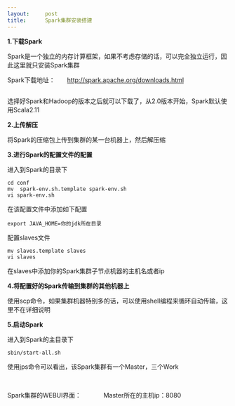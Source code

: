 ```yaml
---
layout:     post
title:      Spark集群安装搭建
---
```

<div id="article_content" class="article_content clearfix csdn-tracking-statistics" data-pid="blog" data-mod="popu_307" data-dsm="post">
								            <link rel="stylesheet" href="https://csdnimg.cn/release/phoenix/template/css/ck_htmledit_views-f76675cdea.css">
						<div class="htmledit_views" id="content_views">
                <p><strong>1.下载Spark</strong></p>

<p>Spark是一个独立的内存计算框架，如果不考虑存储的话，可以完全独立运行，因此这里就只安装Spark集群</p>

<p>Spark下载地址：       <a href="http://spark.apache.org/downloads.html" rel="nofollow">http://spark.apache.org/downloads.html</a></p>

<p><img alt="" class="has" src="https://img-blog.csdn.net/20181008203401965?watermark/2/text/aHR0cHM6Ly9ibG9nLmNzZG4ubmV0L3lzXzIzMDAxNA==/font/5a6L5L2T/fontsize/400/fill/I0JBQkFCMA==/dissolve/70"></p>

<p>选择好Spark和Hadoop的版本之后就可以下载了，从2.0版本开始，Spark默认使用Scala2.11</p>

<p><strong>2.上传解压</strong></p>

<p>将Spark的压缩包上传到集群的某一台机器上，然后解压缩</p>

<p><strong>3.进行Spark的配置文件的配置</strong></p>

<p>进入到Spark的目录下</p>

<pre class="has">
<code>cd conf
mv  spark-env.sh.template spark-env.sh
vi spark-env.sh</code></pre>

<p>在该配置文件中添加如下配置</p>

<pre class="has">
<code>export JAVA_HOME=你的jdk所在目录</code></pre>

<p>配置slaves文件</p>

<pre class="has">
<code>mv slaves.template slaves
vi slaves</code></pre>

<p>在slaves中添加你的Spark集群子节点机器的主机名或者ip</p>

<p><strong>4.将配置好的Spark传输到集群的其他机器上</strong></p>

<p>使用scp命令，如果集群机器特别多的话，可以使用shell编程来循环自动传输，这里不在详细说明</p>

<p><strong>5.启动Spark</strong></p>

<p>进入到Spark的主目录下</p>

<pre class="has">
<code>sbin/start-all.sh</code></pre>

<p>使用jps命令可以看出，该Spark集群有一个Master，三个Work</p>

<p> </p>

<p>Spark集群的WEBUI界面：             Master所在的主机ip：8080</p>            </div>
                </div>